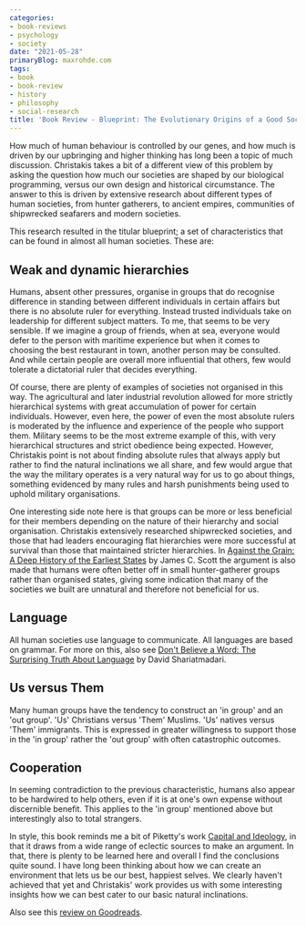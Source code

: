 ```yaml
---
categories:
- book-reviews
- psychology
- society
date: "2021-05-28"
primaryBlog: maxrohde.com
tags:
- book
- book-review
- history
- philosophy
- social-research
title: 'Book Review - Blueprint: The Evolutionary Origins of a Good Society'
---
```


How much of human behaviour is controlled by our genes, and how much is driven by our upbringing and higher thinking has long been a topic of much discussion. Christakis takes a bit of a different view of this problem by asking the question how much our societies are shaped by our biological programming, versus our own design and historical circumstance. The answer to this is driven by extensive research about different types of human societies, from hunter gatherers, to ancient empires, communities of shipwrecked seafarers and modern societies.

This research resulted in the titular blueprint; a set of characteristics that can be found in almost all human societies. These are:

## Weak and dynamic hierarchies

Humans, absent other pressures, organise in groups that do recognise difference in standing between different individuals in certain affairs but there is no absolute ruler for everything. Instead trusted individuals take on leadership for different subject matters. To me, that seems to be very sensible. If we imagine a group of friends, when at sea, everyone would defer to the person with maritime experience but when it comes to choosing the best restaurant in town, another person may be consulted. And while certain people are overall more influential that others, few would tolerate a dictatorial ruler that decides everything.

Of course, there are plenty of examples of societies not organised in this way. The agricultural and later industrial revolution allowed for more strictly hierarchical systems with great accumulation of power for certain individuals. However, even here, the power of even the most absolute rulers is moderated by the influence and experience of the people who support them. Military seems to be the most extreme example of this, with very hierarchical structures and strict obedience being expected. However, Christakis point is not about finding absolute rules that always apply but rather to find the natural inclinations we all share, and few would argue that the way the military operates is a very natural way for us to go about things, something evidenced by many rules and harsh punishments being used to uphold military organisations.

One interesting side note here is that groups can be more or less beneficial for their members depending on the nature of their hierarchy and social organisation. Christakis extensively researched shipwrecked societies, and those that had leaders encouraging flat hierarchies were more successful at survival than those that maintained stricter hierarchies. In [Against the Grain: A Deep History of the Earliest States](https://www.goodreads.com/review/show/2426433416) by James C. Scott the argument is also made that humans were often better off in small hunter-gatherer groups rather than organised states, giving some indication that many of the societies we built are unnatural and therefore not beneficial for us.

## Language

All human societies use language to communicate. All languages are based on grammar. For more on this, also see [Don't Believe a Word: The Surprising Truth About Language](https://www.goodreads.com/review/show/3619587298) by David Shariatmadari.

## Us versus Them

Many human groups have the tendency to construct an 'in group' and an 'out group'. 'Us' Christians versus 'Them' Muslims. 'Us' natives versus 'Them' immigrants. This is expressed in greater willingness to support those in the 'in group' rather the 'out group' with often catastrophic outcomes.

## Cooperation

In seeming contradiction to the previous characteristic, humans also appear to be hardwired to help others, even if it is at one's own expense without discernible benefit. This applies to the 'in group' mentioned above but interestingly also to total strangers.

In style, this book reminds me a bit of Piketty's work [Capital and Ideology](https://www.goodreads.com/review/show/3619591547), in that it draws from a wide range of eclectic sources to make an argument. In that, there is plenty to be learned here and overall I find the conclusions quite sound. I have long been thinking about how we can create an environment that lets us be our best, happiest selves. We clearly haven't achieved that yet and Christakis' work provides us with some interesting insights how we can best cater to our basic natural inclinations.

Also see this [review on Goodreads](https://www.goodreads.com/review/show/4027613442).